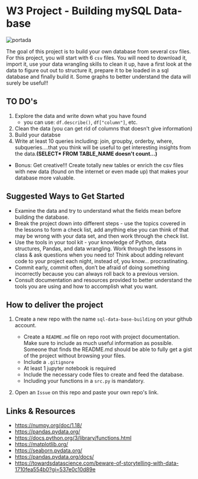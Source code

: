 # W3 Project - Building mySQL Data-base 

![portada](https://i0.wp.com/itsoftware.com.co/content/wp-content/uploads/2018/03/que-es-y-para-que-sirve-mysql-1.jpg)


The goal of this project is to build your own database from several csv files. For this project, you will start with 6 `csv` files. You will need to download it, import it, use your data wrangling skills to clean it up, have a first look at the data to figure out out to structure it, prepare it to be loaded in a sql database and finally build it. Some graphs to better understand the data will surely be useful!!

## TO DO's

1. Explore the data and write down what you have found
   - you can use: `df.describe()`, `df["column"]`, etc.
1. Clean the data (you can get rid of columns that doesn't give information)
1. Build your databse
1. Write at least 10 queries including: join, groupby, orderby, where, subqueries….that you think will be useful to get interesting insights from the data.**(SELECT* FROM TABLE_NAME doesn't count...)** 
+ Bonus: Get creative!!! Create totally new tables or enrich the csv files with new data (found on the internet or even made up) that makes your database more valuable.


## Suggested Ways to Get Started

- Examine the data and try to understand what the fields mean before building the database.
- Break the project down into different steps - use the topics covered in the lessons to form a check list, add anything else you can think of that may be wrong with your data set, and then work through the check list.
- Use the tools in your tool kit - your knowledge of Python, data structures, Pandas, and data wrangling.
  Work through the lessons in class & ask questions when you need to! Think about adding relevant code to your project each night, instead of, you know... procrastinating.
- Commit early, commit often, don’t be afraid of doing something incorrectly because you can always roll back to a previous version.
- Consult documentation and resources provided to better understand the tools you are using and how to accomplish what you want.

## How to deliver the project

1. Create a new repo with the name `sql-data-base-building` on your github account.
   - Create a `README.md` file on repo root with project documentation. Make sure to include as much useful information as possible. Someone that finds the README.md should be able to fully get a gist of the project without browsing your files.
   - Include a `.gitignore`
   - At least 1 jupyter notebook is required
   - Include the necessary code files to create and feed the database.
   - Including your functions in a `src.py` is mandatory.
   
2. Open an `Issue` on this repo and paste your own repo's link.

## Links & Resources


- <https://numpy.org/doc/1.18/>
- <https://pandas.pydata.org/>
- https://docs.python.org/3/library/functions.html
- https://matplotlib.org/
- https://seaborn.pydata.org/
- https://pandas.pydata.org/docs/
- https://towardsdatascience.com/beware-of-storytelling-with-data-1710fea554b0?gi=537e0c10d89e
